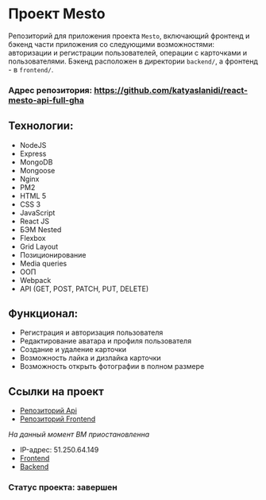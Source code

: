 # Проект Mesto
Репозиторий для приложения проекта `Mesto`, включающий фронтенд и бэкенд части приложения со следующими возможностями: авторизации и регистрации пользователей, операции с карточками и пользователями. Бэкенд расположен в директории `backend/`, а фронтенд - в `frontend/`. 

### Адрес репозитория: https://github.com/katyaslanidi/react-mesto-api-full-gha

## Технологии:
* NodeJS
* Express
* MongoDB
* Mongoose
* Nginx
* PM2
* HTML 5
* CSS 3
* JavaScript
* React JS
* БЭМ Nested
* Flexbox
* Grid Layout
* Позиционирование
* Media queries
* ООП
* Webpack
* API (GET, POST, PATCH, PUT, DELETE)

## Функционал:
* Регистрация и авторизация пользователя
* Редактирование аватара и профиля пользователя
* Создание и удаление карточки
* Возможность лайка и дизлайка карточки
* Возможность открыть фотографии в полном размере

## Ссылки на проект
* [Репозиторий Api](https://github.com/katyaslanidi/express-mesto-gha)
* [Репозиторий Frontend](https://github.com/katyaslanidi/react-mesto-auth)
  
_На данный момент ВМ приостановленна_

* IP-адрес: 51.250.64.149
* [Frontend](https://katyaslanidi.mesto.nomoredomains.xyz)
* [Backend](https://api.katyaslanidi.mesto.nomoredomains.xyz)

### Статус проекта: завершен
